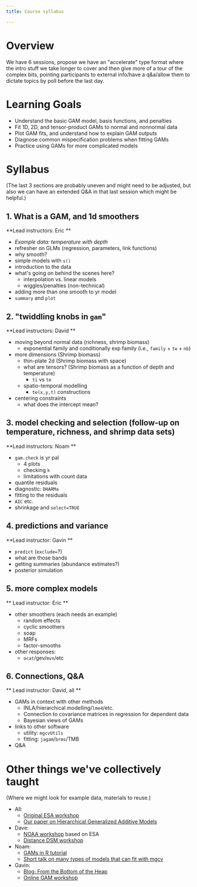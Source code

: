 ```yaml
---
title: Course syllabus

---
```


# Overview

We have 6 sessions, propose we have an "accelerate" type format where the intro stuff we take longer to cover and then give more of a tour of the complex bits, pointing participants to external info/have a q&a/allow them to dictate topics by poll before the last day.

# Learning Goals

- Understand the basic GAM model, basis functions, and penalties
- Fit 1D, 2D, and tensor-product GAMs to normal and nonnormal data
- Plot GAM fits, and understand how to explain GAM outputs
- Diagnose common mispecification problems when fitting GAMs
- Practice using GAMs for more complicated models 

# Syllabus

(The last 3 sections are probably uneven and might need to be adjusted, but also we can have an extended Q&A in that last session which might be helpful.)

## 1. What is a GAM, and 1d smoothers 
**Lead instructors: Eric **

  - *Example data: temperature with depth*
  - refresher on GLMs (regression, parameters, link functions)
  - why smooth?
  - simple models with `s()`
  - introduction to the data
  - what's going on behind the scenes here?
    - interpolation vs. linear models
    - wiggles/penalties (non-technical)
  - adding more than one smooth to yr model
  - `summary` and `plot`
  
## 2. "twiddling knobs in `gam`"

**Lead instructors: David **

  - moving beyond normal data (richness, shrimp biomass)
    - exponential family and conditionally exp family (i.e., `family` + `tw` + `nb`)
  - more dimensions (Shrimp biomass)
    - thin-plate 2d (Shrimp biomass with space)
    - what are tensors? (Shrimp biomass as a function of depth and temperature)
      - `ti` vs `te`
    - spatio-temporal modelling
      - `te(x,y,t)` constructions
  - centering constraints
    - what does the intercept mean?
      
      
## 3. model checking and selection (follow-up on temperature, richness, and shrimp data sets)

**Lead instructors: Noam **

  - `gam.check` is yr pal
    - 4 plots
    - checking `k`
    - limitations with count data
  - quantile residuals
  - diagnostic: `DHARMa`
  - fitting to the residuals
  - `AIC` etc.
  - shrinkage and `select=TRUE`
  
  
## 4. predictions and variance

**Lead instructor: Gavin **

  - `predict` (`exclude=`?)
  - what are those bands
  - getting summaries (abundance estimates?)
  - posterior simulation
  

## 5. more complex models

** Lead instructor: Eric **

  - other smoothers (each needs an example)
    - random effects
    - cyclic smoothers
    - soap
    - MRFs
    - factor-smooths
  - other responses:
    - `ocat`/gev/`mvn`/etc
    
    
## 6. Connections, Q&A

** Lead instructor: David, all **

  - GAMs in context with other methods
    - INLA/hierarchical modelling/`lme4`/etc.
    - Connection to covariance matrices in regression for dependent data
    - Bayesian views of GAMs
  - links to other software
    - utility: `mgcvUtils`
    - fitting: `jagam`/`brms`/TMB
  - Q&A 

# Other things we've collectively taught

(Where we might look for example data, materials to reuse.)

- All:
  - [Original ESA workshop](https://eric-pedersen.github.io/mgcv-esa-workshop/)
  - [Our paper on Hierarchical Generalized Additive Models](https://peerj.com/articles/6876/)
- Dave:
  - [NOAA workshop](https://converged.yt/mgcv-workshop/) based on ESA
  - [Distance DSM workshop](http://workshops.distancesampling.org/online-dsm-2020/)
- Noam: 
  - [GAMs in R tutorial](https://noamross.github.io/gams-in-r-course/)
  - [Short talk on many types of models that can fit with mgcv](https://raw.githubusercontent.com/noamross/gam-resources/master/2017-11-14-noamross-gams-nyhackr.pdf)
- Gavin: 
  - [Blog: From the Bottom of the Heap](https://fromthebottomoftheheap.net/)
  - [Online GAM workshop](https://www.youtube.com/watch?v=sgw4cu8hrZM&feature=youtu.be)

